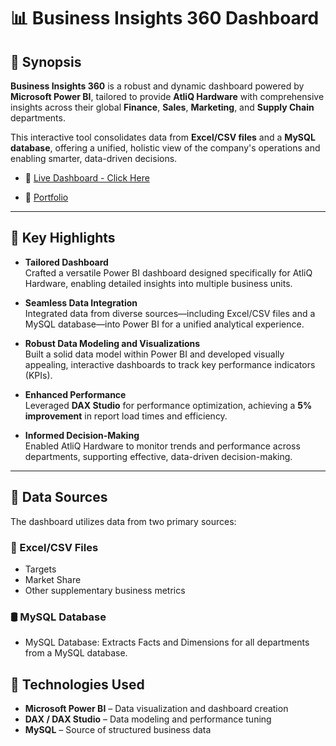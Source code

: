 # 📊 Business Insights 360 Dashboard

## 📄 Synopsis

**Business Insights 360** is a robust and dynamic dashboard powered by **Microsoft Power BI**, tailored to provide **AtliQ Hardware** with comprehensive insights across their global **Finance**, **Sales**, **Marketing**, and **Supply Chain** departments.

This interactive tool consolidates data from **Excel/CSV files** and a **MySQL database**, offering a unified, holistic view of the company's operations and enabling smarter, data-driven decisions.

- 🔗  [Live Dashboard - Click Here](https://app.powerbi.com/view?r=eyJrIjoiYzhjNGVhZTgtMTYwNi00YjAzLTgzNzUtNjY3MjA4NTk0OTQ3IiwidCI6ImM2ZTU0OWIzLTVmNDUtNDAzMi1hYWU5LWQ0MjQ0ZGM1YjJjNCJ9&pageName=b11fb0ec846afc9f63cd)

- 🔗 [Portfolio](#)

---

## 🌟 Key Highlights

- **Tailored Dashboard**  
  Crafted a versatile Power BI dashboard designed specifically for AtliQ Hardware, enabling detailed insights into multiple business units.

- **Seamless Data Integration**  
  Integrated data from diverse sources—including Excel/CSV files and a MySQL database—into Power BI for a unified analytical experience.

- **Robust Data Modeling and Visualizations**  
  Built a solid data model within Power BI and developed visually appealing, interactive dashboards to track key performance indicators (KPIs).

- **Enhanced Performance**  
  Leveraged **DAX Studio** for performance optimization, achieving a **5% improvement** in report load times and efficiency.

- **Informed Decision-Making**  
  Enabled AtliQ Hardware to monitor trends and performance across departments, supporting effective, data-driven decision-making.

---

## 📂 Data Sources

The dashboard utilizes data from two primary sources:

### 📁 Excel/CSV Files

- Targets  
- Market Share  
- Other supplementary business metrics

### 🛢️ MySQL Database

- MySQL Database: Extracts Facts and Dimensions for all departments from a MySQL database.

## 🧰 Technologies Used

- **Microsoft Power BI** – Data visualization and dashboard creation  
- **DAX / DAX Studio** – Data modeling and performance tuning  
- **MySQL** – Source of structured business data
